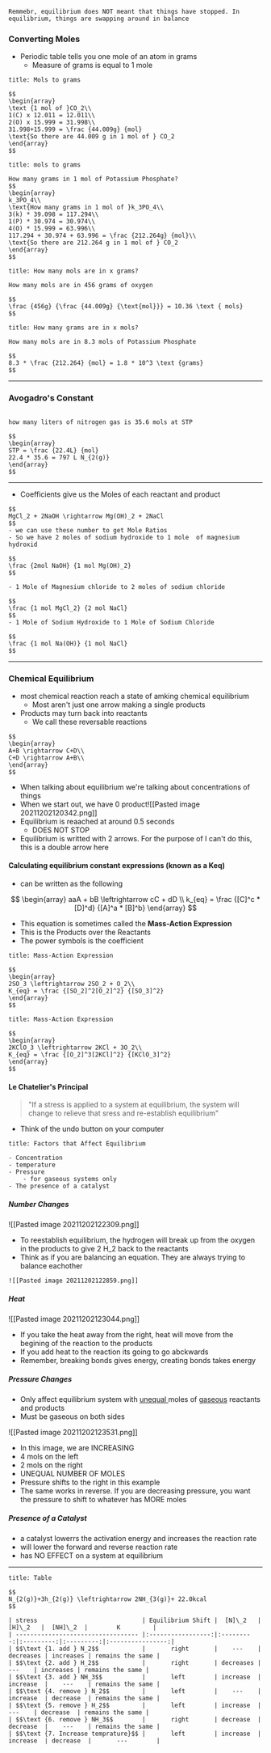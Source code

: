 ```ad-note
Remmebr, equilibrium does NOT meant that things have stopped. In equilibrium, things are swapping around in balance
```


### Converting Moles

- Periodic table tells you one mole of an atom in grams
	- Measure of grams is equal to 1 mole 

```ad-example
title: Mols to grams

$$
\begin{array}
\text {1 mol of }CO_2\\
1(C) x 12.011 = 12.011\\
2(O) x 15.999 = 31.998\\
31.998+15.999 = \frac {44.009g} {mol}
\text{So there are 44.009 g in 1 mol of } CO_2
\end{array}
$$
```

```ad-example
title: mols to grams

How many grams in 1 mol of Potassium Phosphate?
$$
\begin{array}
k_3PO_4\\
\text{How many grams in 1 mol of }k_3PO_4\\
3(k) * 39.098 = 117.294\\
1(P) * 30.974 = 30.974\\
4(O) * 15.999 = 63.996\\
117.294 + 30.974 + 63.996 = \frac {212.264g} {mol}\\
\text{So there are 212.264 g in 1 mol of } CO_2
\end{array}
$$
```

```ad-example
title: How many mols are in x grams?

How many mols are in 456 grams of oxygen

$$
\frac {456g} {\frac {44.009g} {\text{mol}}} = 10.36 \text { mols}
$$
```

```ad-example
title: How many grams are in x mols?

How many mols are in 8.3 mols of Potassium Phosphate

$$
8.3 * \frac {212.264} {mol} = 1.8 * 10^3 \text {grams}
$$
```
---
### Avogadro's Constant
```ad-example

```


```ad-example
how many liters of nitrogen gas is 35.6 mols at STP

$$
\begin{array}
STP = \frac {22.4L} {mol}
22.4 * 35.6 = 797 L N_{2(g)}
\end{array}
$$
```

---
- Coefficients give us the Moles of each reactant and product

```ad-example
$$
MgCl_2 + 2NaOH \rightarrow Mg(OH)_2 + 2NaCl
$$
- we can use these number to get Mole Ratios
- So we have 2 moles of sodium hydroxide to 1 mole  of magnesium hydroxid

$$
\frac {2mol NaOH} {1 mol Mg(OH)_2}
$$

- 1 Mole of Magnesium chloride to 2 moles of sodium chloride

$$
\frac {1 mol MgCl_2} {2 mol NaCl}
$$
- 1 Mole of Sodium Hydroxide to 1 Mole of Sodium Chloride

$$
\frac {1 mol Na(OH)} {1 mol NaCl}
$$
```
---
### Chemical Equilibrium
- most chemical reaction reach a state of amking chemical equilibrium
	- Most aren't just one arrow making a single products
- Products may turn back into reactants
	- We call these reversable reactions

```ad-example
$$
\begin{array}
A+B \rightarrow C+D\\
C+D \rightarrow A+B\\
\end{array}
$$
```
- When talking about equilibrium we're talking about concentrations of things
- When we start out, we have 0 product![[Pasted image 20211202120342.png]]
- Equilibrium is reaached at around 0.5 seconds
	- DOES NOT STOP
- Equilibrium is writted with 2 arrows. For the purpose of I can't do this, this is a double arrow here

#### Calculating equilibrium constant expressions (known as a Keq)
- can be written as the following

$$
\begin{array}
aaA + bB \leftrightarrow cC + dD \\
k_{eq} = \frac {[C]^c * [D]^d} {[A]^a * [B]^b}
\end{array}
$$
- This equation is sometimes called the **Mass-Action Expression**
- This is the Products over the Reactants
- The power symbols is the coefficient

```ad-example
title: Mass-Action Expression

$$
\begin{array}
2SO_3 \leftrightarrow 2SO_2 + O_2\\
K_{eq} = \frac {[SO_2]^2[O_2]^2} {[SO_3]^2}
\end{array}
$$
```

```ad-example
title: Mass-Action Expression

$$
\begin{array}
2KClO_3 \leftrightarrow 2KCl + 3O_2\\
K_{eq} = \frac {[O_2]^3[2KCl]^2} {[KClO_3]^2}
\end{array}
$$
```

#### Le Chatelier's Principal
> "If a stress is applied to a system at equilibrium, the system will change to relieve that sress and re-establish equilibrium"

- Think of the undo button on your computer
```ad-note
title: Factors that Affect Equilibrium

- Concentration
- temperature
- Pressure
	- for gaseous systems only
- The presence of a catalyst
```
##### Number Changes
![[Pasted image 20211202122309.png]]
- To reestablish equilibrium, the hydrogen will break up from the oxygen in the products to give 2 H_2 back to the reactants
- Think as if you are balancing an equation. They are always trying to balance eachother

```ad-note
![[Pasted image 20211202122859.png]]
```

##### Heat

![[Pasted image 20211202123044.png]]
- If you take the heat away from the right, heat will move from the begining of the reaction to the products
- If you add heat to the reaction its going to go abckwards
- Remember, breaking bonds gives energy, creating bonds takes energy

##### Pressure Changes
- Only affect equilibrium system with <u> unequal </u> moles of <u>gaseous</u> reactants and products
- Must be gaseous on both sides

![[Pasted image 20211202123531.png]]
- In this image, we are INCREASING
- 4 mols on the left
- 2 mols on the right
- UNEQUAL NUMBER OF MOLES
- Pressure shifts to the right in this example
- The same works in reverse. If you are decreasing pressure, you want the pressure to shift to whatever has MORE moles

##### Presence of a Catalyst
- a catalyst lowerrs the activation energy and increases the reaction rate
- will lower the forward and reverse reaction rate
- has NO EFFECT on a system at equilibrium

---

```ad-example
title: Table

$$
N_{2(g)}+3h_{2(g)} \leftrightarrow 2NH_{3(g)}+ 22.0kcal
$$

| stress                             | Equilibrium Shift |  [N]\_2   |  [H]\_2   |  [NH]\_2  |        K         |
| ---------------------------------- |:-----------------:|:---------:|:---------:|:---------:|:----------------:|
| $$\text {1. add } N_2$$            |       right       |    ---    | decreases | increases | remains the same |
| $$\text {2. add } H_2$$            |       right       | decreases |    ---    | increases | remains the same |
| $$\text {3. add } NH_3$$           |       left        | increase  | increase  |    ---    | remains the same |
| $$\text {4. remove } N_2$$         |       left        |    ---    | increase  | decrease  | remains the same |
| $$\text {5. remove } H_2$$         |       left        | increase  |    ---    | decrease  | remains the same |
| $$\text {6. remove } NH_3$$        |       right       | decrease  | decrease  |    ---    | remains the same |
| $$\text {7. Increase temprature}$$ |       left        | increase  | increase  | decrease  |       ---        |
```